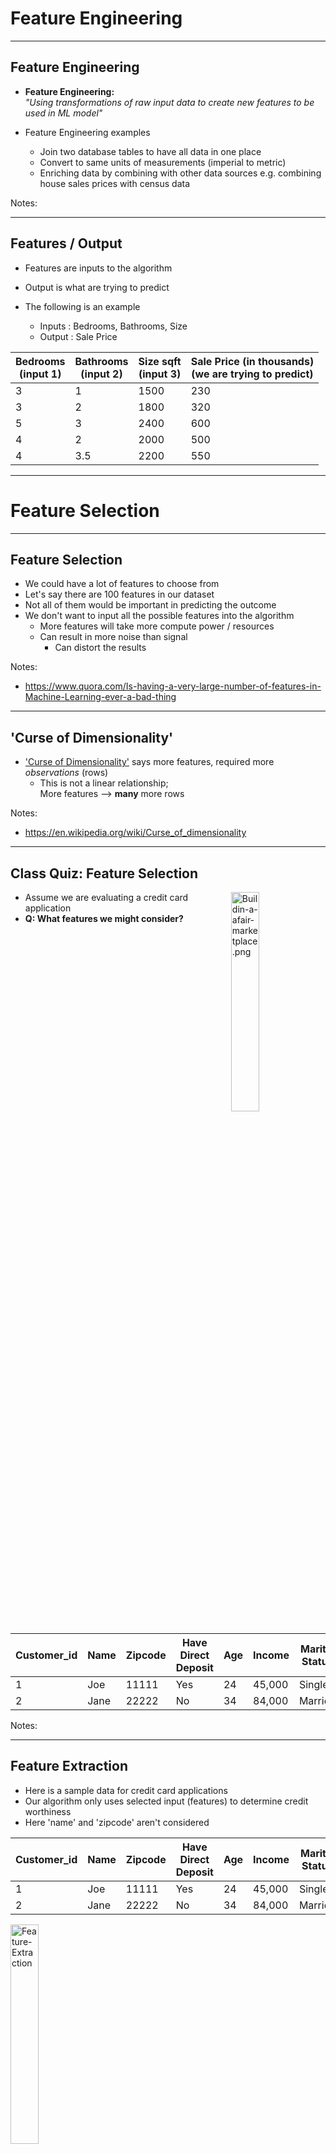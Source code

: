 # Feature Engineering
---

## Feature Engineering

 * **Feature Engineering:**   
    _"Using transformations of raw input data to create new features to be used in ML model"_

 * Feature Engineering examples
    - Join two database tables to have all data in one place
    - Convert to same units of measurements  (imperial to metric)
    - Enriching data by combining with other data sources e.g. combining house sales prices with census data


Notes:

---

## Features / Output

 * Features are inputs to the algorithm

 * Output is what are trying to predict

 * The following is an example
    - Inputs : Bedrooms, Bathrooms, Size
    - Output : Sale Price

| Bedrooms <br/>(input 1) | Bathrooms <br/>(input 2) | Size sqft <br/>(input 3) | Sale Price (in thousands) <br/>(we are trying to predict) |
|--------------------|---------------------|----------------|------------------------------------------------------|
| 3                  | 1                   | 1500           | 230                                                  |
| 3                  | 2                   | 1800           | 320                                                  |
| 5                  | 3                   | 2400           | 600                                                  |
| 4                  | 2                   | 2000           | 500                                                  |
| 4                  | 3.5                 | 2200           | 550                                                  |

---

# Feature Selection

---

## Feature Selection

- We could have a lot of features to choose from
- Let's say there are 100 features in our dataset
- Not all of them would be important in predicting the outcome
- We don't want to input all the possible features into the algorithm
    - More features will take more compute power / resources
    - Can result in more noise than signal
        - Can distort the results

Notes:
- https://www.quora.com/Is-having-a-very-large-number-of-features-in-Machine-Learning-ever-a-bad-thing

---

## 'Curse of Dimensionality'

- ['Curse of Dimensionality'](https://en.wikipedia.org/wiki/Curse_of_dimensionality) says more features, required more _observations_ (rows)
    - This is not a linear relationship;  
    More features --> **many** more rows


Notes:
- https://en.wikipedia.org/wiki/Curse_of_dimensionality

---

## Class Quiz: Feature Selection

<img src="../../assets/images/icons/quiz-icon.png" alt="Buildin-a-afair-marketplace.png" style="width:30%;float:right;"/><!-- {"left" : 6.95, "top" : 0.93, "height" : 2.12, "width" : 3.18} -->

  * Assume we are evaluating a credit card application
  * **Q: What features we might consider?**

<br clear="all"/>

| Customer_id | Name | Zipcode | Have Direct Deposit | Age | Income | Marital Status | Owns a Home |
|-------------|------|---------|---------------------|-----|--------|----------------|-------------|
| 1           | Joe  | 11111   | Yes                 | 24  | 45,000 | Single         | No          |
| 2           | Jane | 22222   | No                  | 34  | 84,000 | Married        | Yes         |
<!-- {"left" : 0.25, "top" : 4.72, "height" : 2.11, "width" : 9.75, "columnwidth" : [1.22, 1.22, 1.22, 1.22, 1.22, 1.22, 1.22, 1.22]} -->


Notes:

---

## Feature Extraction

 * Here is a sample data for credit card applications
 * Our algorithm only uses selected input (features) to determine credit worthiness
 * Here 'name' and 'zipcode' aren't considered


  | Customer_id | Name | Zipcode | Have Direct Deposit | Age | Income | Marital Status | Owns a Home |
  |-------------|------|---------|---------------------|-----|--------|----------------|-------------|
  | 1           | Joe  | 11111   | Yes                 | 24  | 45,000 | Single         | No          |
  | 2           | Jane | 22222   | No                  | 34  | 84,000 | Married        | Yes         |
<!-- {"left" : 0.26, "top" : 2.79, "height" : 2.39, "width" : 9.74, "columnwidth" : [1.32, 0.94, 1.29, 1.5, 0.75, 1.08, 1.29, 1.57]} -->


<img src="../../assets/images/machine-learning/Feature-Extraction.png" alt="Feature-Extraction" style="width:30%;"/> <!-- {"left" : 4.14, "top" : 5.32, "height" : 0.45, "width" : 1.97} -->


|             |      |         | Age | Income | Marital Status | Owns a Home |
|-------------|------|---------|-----|--------|----------------|-------------|
|             |      |         | 24  | 45,000 | Single         | No          |
|             |      |         | 34  | 84,000 | Married        | Yes         |

<!-- {"left" : 1.02, "top" : 5.87, "height" : 1.51, "width" : 8.2, "columnwidth" : [0.5, 0.5, 0.5, 1.09, 1.82, 1.82, 1.82]} -->




Notes:

---

## Incorporating Domain Knowledge

 * In the previous example how did we figure out the features to consider?
   - probably 'common sense' :-)

 * In practice we use our **domain knowledge** to identify important features

Notes:

---

## Categorical Variables

 * Some of the variables have string content
 * Example: Marital Status / Owns a Home
 * Feature vectors must be numeric.
 * We have to convert the variable to a numeric value.
 * Example:  
  `Owns A Home -> 0 = No, 1 = Yes`
 * Categorical Variables are essentially structured data, despite being strings.
 * Unstructured data would include things like: documents, emails, tweets

<img src="../../assets/images/machine-learning/Categorical-Variables.png" alt="Categorical-Variables" style="width:60%;"/> <!-- {"left" : 0.26, "top" : 5.16, "height" : 1.64, "width" : 9.74} -->





Notes:

---

## Encoding Categorical Variables

 * We have to convert our categorical variables into numbers
 * 3 Strategies:
    - Factorization / Indexing
    - One-Hot-Encoding/Dummy Variables
    - Quantization


Notes:

---

## Example of Factorization / Indexing

 * We can convert our string variables into factors / numbers
 * This means we assign a number to each unique value of the column
 * Added benefits
    - Numbers are more efficient to store
    - And compute!

<img src="../../assets/images/machine-learning/factorization-3.png" alt="factorization" style="max-width:70%"/>  


Notes:

---

## Potential Problems With Factorization / Indexing

 * Some ML algorithms can start interpreting the numbers!
 * In the example below, an ML algorithm can think
    - 2 (Divorced)  >  1 (Single)  > 0 (Married)

 * This can lead to surprising outcomes
 * We can fix this by 'one-hot-encoding' method



<img src="../../assets/images/machine-learning/factorization-3.png" alt="Factorization" style="max-width:60%;"/>


Notes:

---

## Dummy Variables / One-Hot-Encoding

 * Dummy variables can help us treat the different values separately
    - Without trying to infer some relationship between values.
 * 'dummy variables' assigns  true / false to each.
    - Note, only one bit is on
    - This is called **ONE-HOT-Encoding**

<img src="../../assets/images/machine-learning/one-hot-encoding-1.png" alt="Dummy-Variables" style="max-width:90%;"/><!-- {"left" : 0.52, "top" : 3.76, "height" : 2.9, "width" : 9.21} -->


Notes:

---

## Quantization

 * Sometimes we do want the ML model to interpret categorical variables
    - Grades :  A > B > C > D
    - Domain specific meaning
 * For example, colors in physics has a numeric meaning:
    - Red: 480 THz frequency of light
    - Green: 600 THz
 * This might allow our models to make inferences
    - e.g., Orange is close to red on the spectrum, but more distant from violet.

<img src="../../assets/images/machine-learning/3rd-party/Quantization.png" alt="Quantization" style="width:50%;"/><!-- {"left" : 2.76, "top" : 5.42, "height" : 2, "width" : 4.73} -->




Notes:

Image credit : https://study.com/academy/lesson/the-nature-of-light-origin-spectrum-color-frequency.html


---

## Generating New Dimensions

 * Problem: Comparing house prices
 * Can we say Mountain View is most expensive city?
 * On first table, there is no data point for 'size of the house'
 * May be an 'apples-to-apples' comparison would be 'price per sq. foot'



| City           | House Price   |
|--------        |----------     |
| San Jose       | 800k          |
| Mountain View  | 1,200 k (1.2M)|
| San Francisco  | 1,000 k (1 M) |
| Gilroy         | 700 k         |

<!-- {"left" : 0.49, "top" : 3.62, "height" : 2.01, "width" : 3.6, "columnwidth" : [1.82, 1.78]} -->

<img src="../../assets/images/machine-learning/feature-envgineering-1.png" alt="feature-envgineering" style="max-width:30%;"/> <!-- {"left" : 4.35, "top" : 3.59, "height" : 2.64, "width" : 5.47} -->



Notes:

---

## Converting Word to Vectors

<img src="../../assets/images/machine-learning/word-to-vectors-1.png" alt="word-to-vectors" style="max-width:100%;"/> <!-- {"left" : 0.3, "top" : 1.07, "height" : 5.36, "width" : 9.66} -->




Notes:

---

# Scaling and Normalization

---

## Scaling
 * Usually data needs to be cleaned up and transformed before creating features
 * In the data below, we see **age** and **income** are in two different scales
    - age : ranges from 33 - 60
    - income ranges from 32,000  to 120,000
 * Some algorithms will yield better results if these different ranges can be scaled to a uniform range
    - Remove high magnitude data

<img src="../../assets/images/machine-learning/scaling-1.png" style="width:50%;"/>

---
## Scaling Approaches

<!-- TODO: Shiva -->

<img src="../../assets/images/formulas-equations/scaling-z-score-1.png" style="width:25%;float:right;"/><!-- {"left" : 4.2, "top" : 4.73, "height" : 0.34, "width" : 1.84} -->

* Z-Scoring:
    - Subtract mean and divide standard deviation

<br clear="all" />

<img src="../../assets/images/formulas-equations/scaling-min-max-1.png" style="width:25%;float:right;"/>

* Min-Max Scaling
    - Scale between a range (0 to 1   or 1 to 100)



Notes:

---

## Scaling Example

```python
import pandas as pd

data = pd.DataFrame ( { 'age' : [33,45,42,35,60],
                        'income' : [40000,80000,120000,32000,110000]
                    })

## z-score scaling
data_scaled_z =  (data - data.mean()) / data.std()

## min-max scaling
data_scaled_mm = (data - data.min()) / (data.max() - data.min())
```

- Here our original data (left) , z-scaling (middle) is on a uniform distribution;   and min-max scale (right) is between 0 to 1.0

<img src="../../assets/images/machine-learning/scaling-3.png" style="width:20%;"/>
<img src="../../assets/images/machine-learning/scaling-3-z.png" style="width:25%;"/>
<img src="../../assets/images/machine-learning/scaling-3-min-max.png" style="width:25%;"/>

---
## Scaling Example 2

```python
import pandas as pd

data = pd.DataFrame ( { 'age' : [33,45,42,35,60],
                        'income' : [40000,80000,120000,32000,110000],
                        'home_owner' : ['no', 'yes', 'no', 'yes', 'yes' ],
                        'marital_status' : ['single', 'married', 'divorced', 'single', 'married'],
                        'approved' : ['no', 'yes', 'yes', 'no', 'yes']
                    })
data

data['age_z'] = (data['age'] - data['age'].mean()) / data['age'].std()
data['income_z'] = (data['income'] - data['income'].mean()) / data['income'].std()
data
```
<!-- TODO shiva -->

<img src="../../assets/images/machine-learning/scaling-1.png" style="width:35%;float:left;"/>
<img src="../../assets/images/machine-learning/scaling-2.png" style="width:50%;float:right;"/>


Notes:

---


## Lab : Exploratory Data Analysis (EDA)

 * **Overview:**
    - Analyze house sales data

 * **Approximate Time:**
    - 20 - 25 mins

 * **Instructions:**
    - **'exploration/explore-house-sales' lab for Python / R / Spark**



Notes:

---

## Bonus Lab : Feature Engineering

 * **Overview:**
    - Feature engineering exercises

 * **Approximate Time:**
    - 20 - 30 mins

 * **Instructions:**
    - **'feature-eng' lab for Python / R / Spark**


Notes:


---
